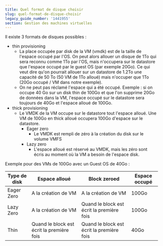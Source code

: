 ```yaml
---
title: Quel format de disque choisir
slug: quel-format-de-disque-choisir
legacy_guide_number: '1441955'
section: Gestion des machines virtuelles
---
```


Il existe 3 formats de disques possibles :

- thin provisioning
    - La place occupée par disk de la VM (vmdk) est de la taille de l'espace occupé par l'OS. On peut alors allouer un disque de 1To qui sera reconnu comme 1To par l'OS, mais n'occupera sur le datastore que l'espace occupé par le guest OS (par exemple 20Go). Ce qui veut dire qu'on pourrait allouer sur un datastore de 1.2To une capacité de 50 To (50 VM de 1To alloué) mais n'occuper que 1To (20Go occupé / VM dans notre exemple).
    - On ne peut pas réclamé l'espace qui a été occupé. Exemple : si on occupe 40 Go sur un disk thin de 100Go et que l'on supprime 20Go de données dans la VM, l'espace occupé sur le datastore sera toujours de 40Go et l'espace alloué de 100Go.
- thick provisioning
    - Le VMDK de la VM occupe sur le datastore tout l'espace alloué. Une VM de 100Go en thick alloué occupera 100Go d'espace sur le datastore.
        - Eager zero
            - Le VMDK est rempli de zéro à la création du disk sur le volume VMFS
        - Lazy zero
            - L'espace alloué est réservé au VMDK, mais les zéro sont écris au moment où la VM a besoin de l'espace disk.


Exemple pour des VMs de 100Go avec un Guest OS de 40Go :


|Type de disk|Espace alloué|Block zeroed|Espace occupé|
|---|---|---|---|
|Eager Zero|A la création de VM|A la création de VM|100Go|
|Lazy Zero|A la création de VM|Quand le block est écrit la première fois|100Go|
|Thin|Quand le block est écrit la première fois|Quand le block est écrit la première fois|40Go|